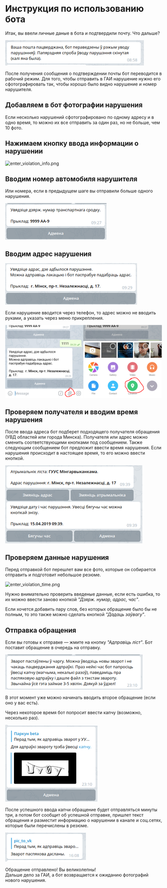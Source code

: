 # Инструкция по использованию бота

Итак, вы ввели личные даные в бота и подтвердили почту. Что дальше?

![email_confirmed.png](../resources/operation_manual/email_confirmed.png)

После получения сообщения о подтверждении почты бот переводится в рабочий режим. Для того, чтобы отправить в ГАИ нарушение нужно его сфотографировать так, чтобы хорошо было видно нарушение и номер нарушителя.

## Добавляем в бот фотографии нарушения

Если несколько нарушений сфотографировано по одному адресу и в одно время, то можно их все отправить за один раз, но не больше, чем 10 фото.

## Нажимаем кнопку ввода информации о нарушении

![enter_violation_info.png](../resources/operation_manual/enter_violation_info.png)

## Вводим номер автомобиля нарушителя

Или номера, если в предыдущем шаге вы отправили больше одного нарушения.

![enter_violation_number.png](../resources/operation_manual/enter_violation_number.png)

## Вводим адрес нарушения

![violation_address.png](../resources/operation_manual/violation_address.png)

Если нарушение вводится через телефон, то адрес можно не вводить руками, а указать через меню прикрепления.

![enter_violation_location.png](../resources/operation_manual/enter_violation_location.png)

## Проверяем получателя и вводим время нарушения

После ввода адреса бот подберет подходящего получателя обращения (УВД областей или города Минска). Получателя или адрес можно сменить соответствующими кнопками под сообщением.  Также следующим сообщением бот предложит ввести время нарушения. Если нарушения происходит в настоящее время, то его можно ввести кнопкой.

![enter_violation_time.png](../resources/operation_manual/enter_violation_time.png)

## Проверяем данные нарушения

Перед отправкой бот перешлет вам все фото, которые он собирается отправить и подготовит небольшое резюме.

![enter_violation_time.png](../resources/operation_manual/check_violation_summary.png)

Нужно внимательно проверить введеные данные, если есть ошибка, то их можно ввести заново кнопкой *"Дзярж. нумар, адрас, час"*.

Если хочется добавить пару слов, без которых обращение было бы не полным, то это также можно сделать кнопкой *"Дадаць заўвагу"*.

## Отправка обращения

Если вы готовы к отправке — жмите на кнопку *"Адправіць ліст"*. Бот поставит обращение в очередь на отправку.

![appeal_queued.png](../resources/operation_manual/appeal_queued.png)

В этот момент уже можно начинать вводить второе обращение (если оно у вас есть).

Через некоторое время бот попросит ввести капчу (возможно, несколько раз).

![entering_captcha.png](../resources/operation_manual/entering_captcha.png)

После успешного ввода капчи обращение будет отправляться минуты три, а потом бот сообщит об успешной отправке, пришлет текст обращения и разместит информацию о нарушении в канале и соц.сетях, которые были перечислены в резюме.

![entering_captcha.png](../resources/operation_manual/successfully_sent.png)

Обращение отправлено! Вы великолепны! \
Дальше дело за ГАИ, а бот возвращается к ожиданию фотографий нового нарушения.

